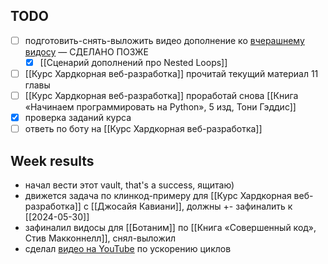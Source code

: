 ## TODO

- [ ] подготовить-снять-выложить видео дополнение ко [вчерашнему видосу](https://www.youtube.com/watch?v=aJCp9ptN_aI) — СДЕЛАНО ПОЗЖЕ
	- [x] [[Сценарий дополнений про Nested Loops]]
- [ ] [[Курс Хардкорная веб-разработка]] прочитай текущий материал 11 главы
- [ ] [[Курс Хардкорная веб-разработка]] проработай снова [[Книга «Начинаем программировать на Python», 5 изд, Тони Гэддис]]
- [x] проверка заданий курса
- [ ] ответь по боту на [[Курс Хардкорная веб-разработка]]

## Week results

- начал вести этот vault, that's a success, ящитаю)
- движется задача по клинкод-примеру для [[Курс Хардкорная веб-разработка]] с [[Джосайя Кавиани]], должны +- зафиналить к [[2024-05-30]]
- зафиналил видосы для [[Ботаним]] по [[Книга «Совершенный код», Стив Макконнелл]], снял-выложил
- сделал [видео на YouTube](https://www.youtube.com/watch?v=aJCp9ptN_aI) по ускорению циклов